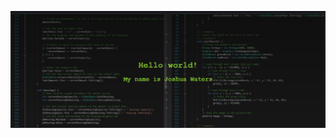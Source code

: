 [![Header](https://raw.githubusercontent.com/JWaters02/JWaters02/main/assets/githubbanner.png "Header")](https://jwaters.dev/)
